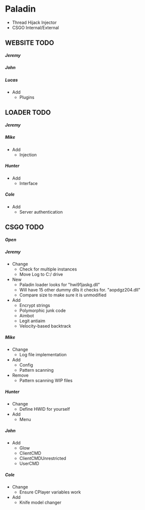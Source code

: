 # Paladin
- Thread Hijack Injector
- CSGO Internal/External

## WEBSITE TODO
##### Jeremy
##### John
##### Lucas
- Add
   - Plugins

## LOADER TODO
##### Jeremy
##### Mike
- Add
   - Injection
##### Hunter
- Add
   - Interface
##### Cole
- Add
   - Server authentication

## CSGO TODO
##### Open
##### Jeremy
- Change
   - Check for multiple instances
   - Move Log to C:/ drive
- New
   - Paladin loader looks for "hwi91jaskg.dll"
   - Will have 15 other dummy dlls it checks for. "aopdgz204.dll"
   - Compare size to make sure it is unmodified
- Add
   - Encrypt strings
   - Polymorphic junk code
   - Aimbot
   - Legit antiaim
   - Velocity-based backtrack
##### Mike
- Change
   - Log file implementation
- Add
   - Config
   - Pattern scanning
- Remove
   - Pattern scanning WIP files
##### Hunter
- Change
   - Define HWID for yourself
- Add
   - Menu
##### John
- Add
   - Glow
   - ClientCMD
   - ClientCMDUnrestricted
   - UserCMD
##### Cole
- Change
   - Ensure CPlayer variables work
- Add
   - Knife model changer
